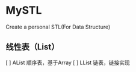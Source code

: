 # MySTL
Create a personal STL(For Data Structure)
## 线性表（List）
[ ] AList  顺序表，基于Array
[ ] LList  链表，链接实现

